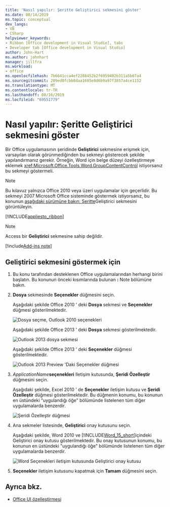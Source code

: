 ```yaml
---
title: 'Nasıl yapılır: Şeritte Geliştirici sekmesini göster'
ms.date: 08/14/2019
ms.topic: conceptual
dev_langs:
- VB
- CSharp
helpviewer_keywords:
- Ribbon [Office development in Visual Studio], tabs
- Developer tab [Office development in Visual Studio]
author: John-Hart
ms.author: johnhart
manager: jillfra
ms.workload:
- office
ms.openlocfilehash: 7b6641cca4ef2288452b2f6959482b311a5b07a4
ms.sourcegitcommit: 209ed0fcbb8daa1685e8d6b9a97f3857a4ce1152
ms.translationtype: MT
ms.contentlocale: tr-TR
ms.lasthandoff: 08/16/2019
ms.locfileid: "69551779"
---
```

# <a name="how-to-show-the-developer-tab-on-the-ribbon"></a>Nasıl yapılır: Şeritte Geliştirici sekmesini göster
  Bir Office uygulamasının şeridinde **Geliştirici** sekmesine erişmek için, varsayılan olarak görünmediğinden bu sekmeyi gösterecek şekilde yapılandırmanız gerekir. Örneğin, Word için belge düzeyi özelleştirmeye eklemek <xref:Microsoft.Office.Tools.Word.GroupContentControl> istiyorsanız bu sekmeyi göstermeli.

> [!NOTE]
> Bu kılavuz yalnızca Office 2010 veya üzeri uygulamalar için geçerlidir. Bu sekmeyi 2007 Microsoft Office sisteminde göstermek istiyorsanız, bu konunun [aşağıdaki sürümüne bakın: Şeritte](https://web.archive.org/web/20140303033431/msdn.microsoft.com/library/bb608625(v=vs.90).aspx
)Geliştirici sekmesini görüntüleyin.

 [!INCLUDE[appliesto_ribbon](../vsto/includes/appliesto-ribbon-md.md)]

> [!NOTE]
> Access bir **Geliştirici** sekmesine sahip değildir.

[!include[Add-ins note](includes/addinsnote.md)]

## <a name="to-show-the-developer-tab"></a>Geliştirici sekmesini göstermek için

1. Bu konu tarafından desteklenen Office uygulamalarından herhangi birini başlatın. Bu konunun önceki kısımlarında bulunan **:** Note bölümüne bakın.

2. **Dosya** sekmesinde **Seçenekler** düğmesini seçin.

     Aşağıdaki şekilde Office 2010 ' deki **Dosya** sekmesi ve **Seçenekler** düğmesi gösterilmektedir.

     ![Dosya seçme, Outlook 2010 seçenekleri](../vsto/media/vsto-office-file-tab.png "Dosya seçme, Outlook 2010 seçenekleri")

     Aşağıdaki şekilde Office 2013 ' deki **Dosya** sekmesi gösterilmektedir.

     ![Outlook 2013 dosya sekmesi](../vsto/media/vsto-office2013-filetab.png "Outlook 2013 dosya sekmesi")

     Aşağıdaki şekilde Office 2013 ' deki **Seçenekler** düğmesi gösterilmektedir.

     ![Outlook 2013 Preview 'Daki Seçenekler düğmesi](../vsto/media/vsto-office2013-optionsbutton.png "Outlook 2013 Preview 'Daki Seçenekler düğmesi")

3. _ApplicationName_**seçenekleri** Iletişim kutusunda, **Şeridi Özelleştir** düğmesini seçin.

     Aşağıdaki şekilde, Excel 2010 ' de **Seçenekler** iletişim kutusu ve **Şeridi Özelleştir** düğmesi gösterilmektedir. Bu düğmenin konumu, bu konunun en üstündeki "uygulandığı öğe" bölümünde listelenen tüm diğer uygulamalarda benzerdir.

     ![Şeridi Özelleştir düğmesi](../vsto/media/vsto-office2010-customizeribbonbutton.png "Şeridi Özelleştir düğmesi")

4. Ana sekmeler listesinde, **Geliştirici** onay kutusunu seçin.

     Aşağıdaki şekilde, Word 2010 ve [!INCLUDE[Word_15_short](../vsto/includes/word-15-short-md.md)]içindeki Geliştirici onay kutusu gösterilmektedir. Bu onay kutusunun konumu, bu konunun en üstündeki "uygulandığı öğe" bölümünde listelenen tüm diğer uygulamalarda benzerdir.

     ![Word Seçenekleri iletişim kutusunda Geliştirici onay kutusu](../vsto/media/vsto-office2010-developercheckbox.png "Word Seçenekleri iletişim kutusunda Geliştirici onay kutusu")

5. **Seçenekler** iletişim kutusunu kapatmak için **Tamam** düğmesini seçin.

## <a name="see-also"></a>Ayrıca bkz.
- [Office UI özelleştirmesi](../vsto/office-ui-customization.md)
